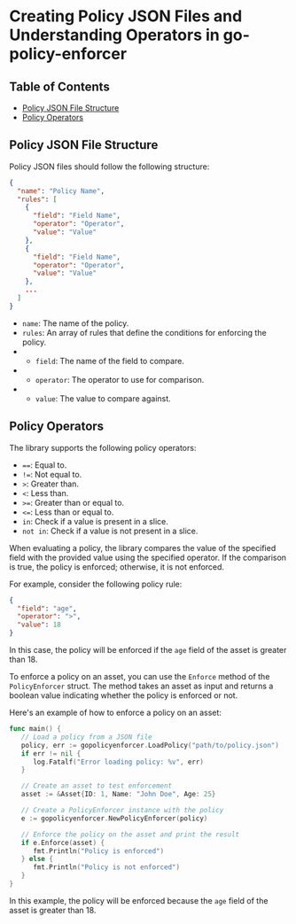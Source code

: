 # Creating Policy JSON Files and Understanding Operators in go-policy-enforcer

## Table of Contents

- [Policy JSON File Structure](#policy-json-file-structure)
- [Policy Operators](#policy-operators)

## Policy JSON File Structure

Policy JSON files should follow the following structure:

```json
{
  "name": "Policy Name",
  "rules": [
    {
      "field": "Field Name",
      "operator": "Operator",
      "value": "Value"
    },
    {
      "field": "Field Name",
      "operator": "Operator",
      "value": "Value"
    },
    ...
  ]
}
```

- `name`: The name of the policy.
- `rules`: An array of rules that define the conditions for enforcing the
  policy.
- - `field`: The name of the field to compare.
- - `operator`: The operator to use for comparison.
- - `value`: The value to compare against.

## Policy Operators

The library supports the following policy operators:

- `==`: Equal to.
- `!=`: Not equal to.
- `>`: Greater than.
- `<`: Less than.
- `>=`: Greater than or equal to.
- `<=`: Less than or equal to.
- `in`: Check if a value is present in a slice.
- `not in`: Check if a value is not present in a slice.

When evaluating a policy, the library compares the value of the specified
field with the provided value using the specified operator. If the comparison
is true, the policy is enforced; otherwise, it is not enforced.

For example, consider the following policy rule:

```json
{
  "field": "age",
  "operator": ">",
  "value": 18
}
```

In this case, the policy will be enforced if the `age` field of the asset
is greater than 18.

To enforce a policy on an asset, you can use the `Enforce` method of
the `PolicyEnforcer` struct. The method takes an asset as input and
returns a boolean value indicating whether the policy is enforced or not.

Here's an example of how to enforce a policy on an asset:

```go
func main() {
   // Load a policy from a JSON file
   policy, err := gopolicyenforcer.LoadPolicy("path/to/policy.json")
   if err != nil {
      log.Fatalf("Error loading policy: %v", err)
   }

   // Create an asset to test enforcement
   asset := &Asset{ID: 1, Name: "John Doe", Age: 25}

   // Create a PolicyEnforcer instance with the policy
   e := gopolicyenforcer.NewPolicyEnforcer(policy)

   // Enforce the policy on the asset and print the result
   if e.Enforce(asset) {
      fmt.Println("Policy is enforced")
   } else {
      fmt.Println("Policy is not enforced")
   }
}
```

In this example, the policy will be enforced because the `age` field
of the asset is greater than 18.
